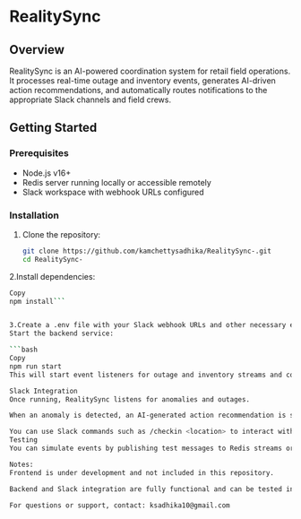 # RealitySync

## Overview

RealitySync is an AI-powered coordination system for retail field operations.  
It processes real-time outage and inventory events, generates AI-driven action recommendations, and automatically routes notifications to the appropriate Slack channels and field crews.

## Getting Started

### Prerequisites

- Node.js v16+
- Redis server running locally or accessible remotely
- Slack workspace with webhook URLs configured

### Installation

1. Clone the repository:

   ```bash
   git clone https://github.com/kamchettysadhika/RealitySync-.git
   cd RealitySync-
2.Install dependencies:

```bash
Copy
npm install```


3.Create a .env file with your Slack webhook URLs and other necessary environment variables.
Start the backend service:

```bash
Copy
npm run start
This will start event listeners for outage and inventory streams and connect to Slack for notifications.

Slack Integration
Once running, RealitySync listens for anomalies and outages.

When an anomaly is detected, an AI-generated action recommendation is sent to the relevant Slack channel automatically.

You can use Slack commands such as /checkin <location> to interact with RealitySync and track crew check-ins.
Testing
You can simulate events by publishing test messages to Redis streams or using provided test scripts.

Notes:
Frontend is under development and not included in this repository.

Backend and Slack integration are fully functional and can be tested independently.

For questions or support, contact: ksadhika10@gmail.com


